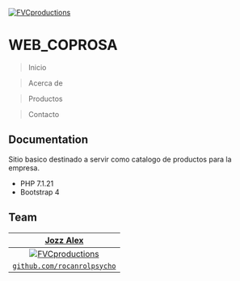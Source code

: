 
<a href="https://comercializadoracoprosa.com/"><img src="https://comercializadoracoprosa.com/images/Captura_1.PNG" title="FVCproductions" alt="FVCproductions"></a>


# WEB_COPROSA 

> Inicio 

> Acerca de

> Productos

> Contacto

## Documentation 
Sitio basico destinado a servir como catalogo de productos para la empresa. 

- PHP 7.1.21
- Bootstrap 4

## Team

| <a href="http://fvcproductions.com" target="_blank">**Jozz Alex**</a> | 
| :---: |
| [![FVCproductions](https://avatars0.githubusercontent.com/u/9546606?v=3&s=200)](http://fvcproductions.com)    | 
| <a href="https://github.com/rocanrolpsycho" target="_blank">`github.com/rocanrolpsycho`</a> | 


